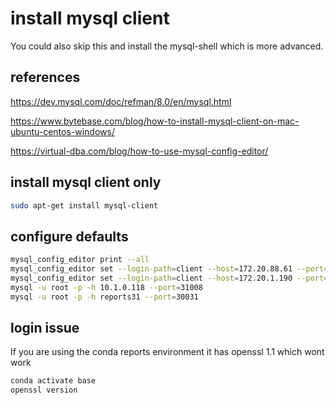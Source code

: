 # install mysql client

You could also skip this and install the mysql-shell which is more advanced.

## references

<https://dev.mysql.com/doc/refman/8.0/en/mysql.html>

<https://www.bytebase.com/blog/how-to-install-mysql-client-on-mac-ubuntu-centos-windows/>

<https://virtual-dba.com/blog/how-to-use-mysql-config-editor/>

## install mysql client only

```bash
sudo apt-get install mysql-client
```

## configure defaults

```bash
mysql_config_editor print --all
mysql_config_editor set --login-path=client --host=172.20.88.61 --port=30031 --user=root --password
mysql_config_editor set --login-path=client --host=172.20.1.190 --port=31008 --user=root --password
mysql -u root -p -h 10.1.0.118 --port=31008
mysql -u root -p -h reports31 --port=30031
```

## login issue

If you are using the conda reports environment it has openssl 1.1 which wont work

```bash
conda activate base
openssl version  
```
